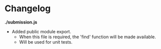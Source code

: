 # Changelog

**./submission.js**
* Added public module export.
	* When this file is required, the 'find' function will be made available.
	* Will be used for unit tests.